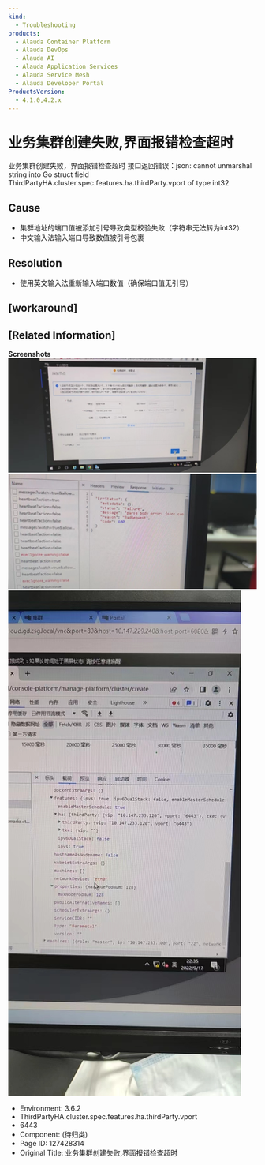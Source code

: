 ```yaml
---
kind:
  - Troubleshooting
products:
  - Alauda Container Platform
  - Alauda DevOps
  - Alauda AI
  - Alauda Application Services
  - Alauda Service Mesh
  - Alauda Developer Portal
ProductsVersion:
  - 4.1.0,4.2.x
---
```

<!-- A type of document that involves encountering a fault, diagnosing it, performing root cause analysis, and providing solutions. -->

# 业务集群创建失败,界面报错检查超时

业务集群创建失败，界面报错检查超时 接口返回错误：json: cannot unmarshal string into Go struct field ThirdPartyHA.cluster.spec.features.ha.thirdParty.vport of type int32

## Cause
- 集群地址的端口值被添加引号导致类型校验失败（字符串无法转为int32）
- 中文输入法输入端口导致数值被引号包裹

## Resolution
- 使用英文输入法重新输入端口数值（确保端口值无引号）

## [workaround]

## [Related Information]
**Screenshots**
![](assets/ye-wu-ji-qun-chuang-jian-shi-bai-jie-mian-bao-cuo-jian-cha-chao-shi/image2022-10-25_15-33-11.png)
![](assets/ye-wu-ji-qun-chuang-jian-shi-bai-jie-mian-bao-cuo-jian-cha-chao-shi/image2022-10-25_17-29-20.png)
![](assets/ye-wu-ji-qun-chuang-jian-shi-bai-jie-mian-bao-cuo-jian-cha-chao-shi/image2022-10-25_17-32-46.png)
- Environment: 3.6.2
- ThirdPartyHA.cluster.spec.features.ha.thirdParty.vport
- 6443
- Component: (待归类)
- Page ID: 127428314
- Original Title: 业务集群创建失败,界面报错检查超时
